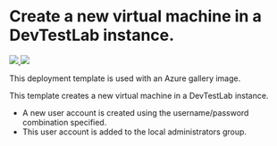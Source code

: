 # Create a new virtual machine in a DevTestLab instance.

<a href="https://portal.azure.com/#create/Microsoft.Template/uri/https%3A%2F%2Fraw.githubusercontent.com%2Fazure%2Fazure-quickstart-templates%2Fmaster%2F101-dtl-create-vm-username-pwd-galleryimage%2Fazuredeploy.json" target="_blank">
    <img src="http://azuredeploy.net/deploybutton.png"/>
</a>
<a href="http://armviz.io/#/?load=https%3A%2F%2Fraw.githubusercontent.com%2FAzure%2Fazure-quickstart-templates%2Fmaster%2F101-dtl-create-vm-username-pwd-galleryimage%2Fazuredeploy.json" target="_blank">
    <img src="http://armviz.io/visualizebutton.png"/>
</a>


This deployment template is used with an Azure gallery image.

This template creates a new virtual machine in a DevTestLab instance.
- A new user account is created using the username/password combination specified. 
- This user account is added to the local administrators group.
